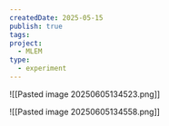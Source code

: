 ```yaml
---
createdDate: 2025-05-15
publish: true
tags: 
project:
  - MLEM
type:
  - experiment
---
```

![[Pasted image 20250605134523.png]]

![[Pasted image 20250605134558.png]]


